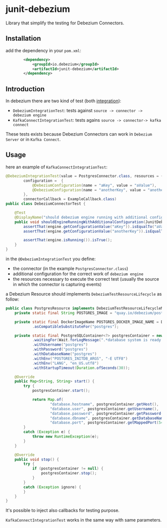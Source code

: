 # junit-debezium

Library that simplify the testing for Debezium Connectors.


## Installation

add the dependency in your `pom.xml`:

```xml
        <dependency>
            <groupId>io.debezium</groupId>
            <artifactId>junit-debezium</artifactId>
        </dependency>
```

## Introduction

In debezium there are two kind of test (both [integration](https://martinfowler.com/articles/practical-test-pyramid.html)):

- `DebeziumIntegrationTest`: tests against `source -> connector -> debezium engine`
- `KafkaConnectIntegrationTest`: tests agains `source -> connector-> kafka connect`

These tests exists because Debezium Connectors can work in `Debezium Server` or in `Kafka Connect`.

## Usage

here an example of `KafkaConnectIntegrationTest`:

```java
@DebeziumIntegrationTest(value = PostgresConnector.class, resources = { PostgresResource.class },
        configuration =  {
            @DebeziumConfiguration(name = "aKey", value = "aValue"),
            @DebeziumConfiguration(name = "anotherKey", value = "anotherValue")
        },
        connectorCallback = ExampleCallback.class)
public class DebeziumConnectorTest {

    @Test
    @DisplayName("should debezium engine running with additional configuration")
    public void shouldEngineRunningWithAdditionalConfiguration(JunitDebeziumEngine engine) {
        assertThat(engine.getConfigurationValue("aKey")).isEqualTo("aValue");
        assertThat(engine.getConfigurationValue("anotherKey")).isEqualTo("anotherValue");

        assertThat(engine.isRunning()).isTrue();
    }
}
```

in the `@DebeziumIntegrationTest` you define:

- the connector (in the example `PostgresConnector.class`)
- additional configuration for the correct work of `debezium engine`
- the resources necessary to execute the correct test (usually the source in which the connector is capturing events)

a Debezium Resource should implements `DebeziumTestResourceLifecycle` as follow:

```java
public class PostgresResource implements DebeziumTestResourceLifecycleManager {
    private static final String POSTGRES_IMAGE = "quay.io/debezium/postgres:15";

    private static final DockerImageName POSTGRES_DOCKER_IMAGE_NAME = DockerImageName.parse(POSTGRES_IMAGE)
            .asCompatibleSubstituteFor("postgres");

    private static final PostgreSQLContainer<?> postgresContainer = new PostgreSQLContainer<>(POSTGRES_DOCKER_IMAGE_NAME)
            .waitingFor(Wait.forLogMessage(".*database system is ready to accept connections.*", 2))
            .withUsername("postgres")
            .withPassword("postgres")
            .withDatabaseName("postgres")
            .withEnv("POSTGRES_INITDB_ARGS", "-E UTF8")
            .withEnv("LANG", "en_US.utf8")
            .withStartupTimeout(Duration.ofSeconds(30));

    @Override
    public Map<String, String> start() {
        try {
            postgresContainer.start();

            return Map.of(
                    "database.hostname", postgresContainer.getHost(),
                    "database.user", postgresContainer.getUsername(),
                    "database.password", postgresContainer.getPassword(),
                    "database.dbname", postgresContainer.getDatabaseName(),
                    "database.port", postgresContainer.getMappedPort(5432).toString());
        }
        catch (Exception e) {
            throw new RuntimeException(e);
        }
    }

    @Override
    public void stop() {
        try {
            if (postgresContainer != null) {
                postgresContainer.stop();
            }
        }
        catch (Exception ignore) {
        }
    }
}
```

It's possible to inject also callbacks for testing purpose.

`KafkaConnectIntegrationTest` works in the same way with same parameters.